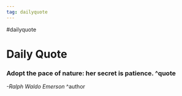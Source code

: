 ```yaml
---
tag: dailyquote
---
```


#dailyquote

# Daily Quote

### Adopt the pace of nature: her secret is patience. ^quote
*-Ralph Waldo Emerson* ^author
